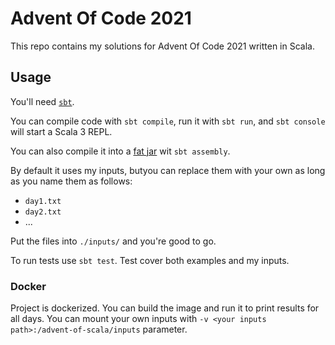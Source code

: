 # Advent Of Code 2021

This repo contains my solutions for Advent Of Code 2021 written in Scala.

## Usage

You'll need [`sbt`](https://www.scala-sbt.org/).

You can compile code with `sbt compile`, run it with `sbt run`, and `sbt console` will start a Scala 3 REPL.

You can also compile it into a [fat jar](https://stackoverflow.com/questions/11947037/what-is-an-uber-jar)
wit `sbt assembly`.

By default it uses my inputs, butyou can replace them with your own as long as you name them as follows:
- `day1.txt`
- `day2.txt`
- ...

Put the files into `./inputs/` and you're good to go.

To run tests use `sbt test`. Test cover both examples and my inputs.

### Docker

Project is dockerized. You can build the image and run it to print results for all days. You can mount your own inputs with `-v <your inputs path>:/advent-of-scala/inputs` parameter.
